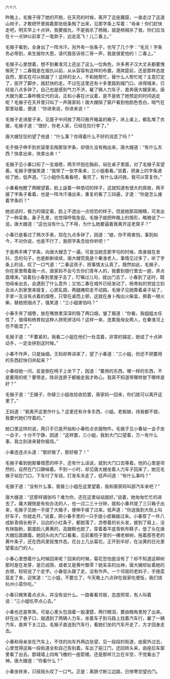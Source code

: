     六十八 

   昨晚上，毛猴子得了她的开脱，在天亮的时候，离开了这座魔窟，一直走过了这道山岗子，才敢把怀里揣着那张纸条掏了出来，见那字条上写着：“母亲！你们赶快走吧，明天早上十点钟，我要报仇，不是我杀了杨贼，就是杨贼杀了我，你们应当在十一点钟以前拿了一笔款子，远走高飞！儿二春上。”

   毛猴子看到，全身出了一阵冷汗。另外有一张条子，也写了几个字：“毛兄！字条务必带到，来生报你大恩，请代我告诉徐二哥一声，我是很爱他的！二春上。”

   毛猴子心里想着，想不到秦淮河上还出了这么一位角色，许多男子汉大丈夫都要愧惭死了！二春既是在报仇以前，从从容容有这样的布置，酒席筵前，还是那样态度自然，那实在可以佩服了！这样的女人，不和她帮忙，替什么人帮忙呢？主意打定了，拔开了脚步，就赶快的走。不过在这里还有十多里路到城门口，进得城来，已经是八点多钟了。自己也是感到气力不济，雇了辆人力车子，直奔唐大嫂家来。唐大嫂为着二春昨晚交代的话，正和小春在计议着，是不是依了她预定的时间逃走呢？毛猴子在天井里只叫了一声唐家妈！唐大嫂隔了窗户看到他脸色苍白，喘气在那里站着，便道：“你进来说，你进来说！”

   毛猴子走进屋子来，见屋子中间放了两只敞开箱盖的箱子，床上桌上，都乱堆了衣服，毛猴子道：“很好，你老人家，已经在捡行李了。”

   唐大嫂怔怔的望了他道：“什么事？你得着什么不好的消息了吗？”

   毛手猴子伸手到衣袋里去掏那张字条，却很久没有掏出来，唐大嫂道：“有什么东西？快拿出来，快拿出来！”

   毛猴子见小春口衔了一支烟卷，两手环抱在胸前，站在桌子里面，对了毛猴子呆望着。毛猴子便强笑道：“我带了一张字条来，三小姐看看。”说着，把身上的字条递给了她，低声道。“三小姐你先看看吧，看完了，有什么话问我，我可以答复你。”

   小春看他瞪了两眼望着，脸上逞着一种恳切的样子，这就知道有很大的原故，两手接了字条子看着，也是一阵冷汗涌出来，重复的看了三四遍，才道：“你是怎么接着字条的？”

   她说话时，极力的镇定着，脸上不透出一点惊恐的样子。但是她那双眼睛，可发出了一种呆象。鼻子孔里，也觉得呼吸急促。毛猴子就把昨晚上的情形，略微说了一说。唐大嫂道：“这也没有什么了不得，为什么她要逼着我离开这老窝子？”

   小春已是看过了两次手表，现在九点多钟了，因道：“娘，你不用害怕，事到如今，不对你说，也是不行了，我把字条念给你听吧！”

   于是两手捧了字条，向唐大嫂念了一遍。可是当她念那字句的时候，周身就在发抖，念的句子，也是断断续续，唐大嫂究竟是个秦淮老人，事情见过多了，听了字条上的话，叹了一口气道：“二春这孩子，把事情太认真了。既然如此，毛猴子，你在家里帮着我一点，唐家妈不会亏负你们青年人的，我要到银行里去一趟，弄点盘缠来。”说着拉小春到里屋子去了，叮嘱过儿句，就出门去了。小春到了这时，既怕母亲出去，会遇到了什么意外；又怕二春在城外已经发动了，杨育权的党徒立刻会派人到家里来报复，心房乱跳，两腿瘫软走不动路。毛猴子见她靠着桌子站了，手拿一支没有点着的烟卷，只管在桌而上顿，这就在身卜掏出火柴盒，擦着一根火柴，替她把烟点了，强笑道：“三小姐害怕吗？”

   小春手夹了烟卷，放在嘴唇里深深的吸了两口烟，皱了眉道：“你看，我姐姐太任性了，值得和杨育权这种人拼死拼活吗？这样一来，连累我母女两人，在秦淮河上也不能混了。”

   毛猴子道：“不要紧的，我看二小姐在他们一处混着，非常的镇定，她说了十点钟动手，一定会拼到这时候。”

   小春不作声，只是抽烟，王妈却奔进来了，望了小春道：“三小姐，你还不把要用的东西赶快归并起来？”

   小春经她一问，反是倒在椅子上坐下了，因道：“要用的东西，哪一样的东西，不是要用的呢？要带走，除非连房子都搬走我才称心。我真不知道带哪样放下哪样是好？”

   毛猴子道：“王嫂子，你替三小姐收拾收拾罢，唐家妈一回来，你们就可以离开这里了。”

   王妈道：“我离开这里作什么？这里还有许多东西，小姐，老板娘，待我都不错，我要代她们守着的。”

   她口里这样的说，两只手已是开始和小春检点衣服物件。毛猴子见小春站一会子坐一会子，十分不宁静，因道：“这样罢，三小姐，我到大门口望着，万一有什么事，我立刻进来替你报信。”

   小春连连点头道：“那好极了，那好极了！”

   毛猴子看到她那番情愿的样子，还有什么话说，就到大门口去等着。他的心里是坦然的，自然在门口静候着。不到一小时，却见唐大嫂坐着人力车子回来了，她见毛猴子站在门口，下车付了车钱，打发车夫走了，低声问道：“有什么事吗？”

   毛猴子道：“没有什么事，我替三小姐在这里望着，我和唐家妈叫部汽车来吧？”

   唐大嫂道：“还那样铺张吗？难为你，还在这里站站就好。”说着，她匆匆忙忙的进去了。庸大嫂倒是有些办法的人，也一过二三十分钟，就和小春共提了三只箱子出来，毛猴子见她一手提了大箱子，便伸手接了过来。低声道：“你送我到大街上叫好车子，你就走开。”说着，把小春手里的一只手提小皮箱接过来。小春穿了一件八成新青绸长袍子，沿边的小红条子，都脱落了，烫卷着的长头发，披到了肩上，没有抹脂粉，鹅蛋脸儿黄黄的，高跟鞋也脱了，穿着着平底青帆布鞋子，低了头在唐大嫂后面跟着。她回头向大门口看看，见前重院子里的一棵老柳树，拖着那苍老的黄叶条子，还在西风里摇曳作态。花台上几丛菊花，正开到半好，在淡黄的日光里望着出门的人。

   小春心里想着什么时候回来呢？回来的时候，菊花恐怕是没有了？却不知道这柳树那时是在发芽，是已成荫，或者又是黄叶飘零？她呆呆的出神，唐大嫂却扯着她的衣襟，轻轻说了个走字。小春低头跟了走，没有作声。一个邻居的老妈子，手挽菜篮走了来，迎笑道：“三小姐，不要忘了，今天晚上六点钟在我家吃便饭，我们烧杭州小菜你吃。”

   小春只微笑着点点头，并没有说什么。一路看看邻居，态度照常，有人叫着说：“三小姐吃早点心去。”

   小春也还是笑笑。可是心里头包涵着一股凄楚，两行眼泪，要由眼角里抢了出来。好在出了巷子口，就遇到了两辆人力车，坐着车子到马路上找着汽车行，雇了一辆汽车，直奔下关江边。毛猴子直送到汽车行，看她们坐的汽车开走了，方才回身走去。

   小春和母亲坐在汽车上，不住的向车外两边张望，见一段段的街道，由窗外过去，心里觉得这每一段街道全和自己告别着。车出了挹江门，还回转头来，由座后车窗里看了出去。那城墙上四角飞檐的一座箭楼，还是那样兀立在半空，不觉看出了神。唐大嫂道：“你看什么？”

   小春坐转来，只摇摇头叹了一口气。正是：离肠寸断江边路，日惨寒空望白门。


